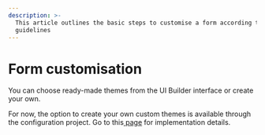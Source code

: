 ```yaml
---
description: >-
  This article outlines the basic steps to customise a form according to custom
  guidelines
---
```


# Form customisation

You can choose ready-made themes from the UI Builder interface or create your own.&#x20;

For now, the option to create your own custom themes is available through the configuration project. Go to this[ page](../aidbox-code-editor/how-to-customize-form-appearance.md) for implementation details.
